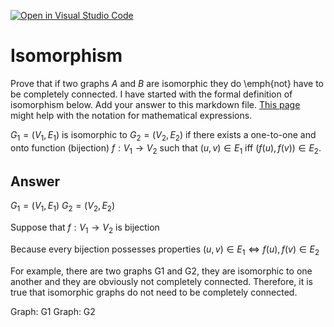[![Open in Visual Studio Code](https://classroom.github.com/assets/open-in-vscode-718a45dd9cf7e7f842a935f5ebbe5719a5e09af4491e668f4dbf3b35d5cca122.svg)](https://classroom.github.com/online_ide?assignment_repo_id=12413560&assignment_repo_type=AssignmentRepo)
# Isomorphism

Prove that if two graphs $A$ and $B$ are isomorphic they do \emph{not} have to
be completely connected. I have started with the formal definition of
isomorphism below. Add your answer to this markdown file. [This
page](https://docs.github.com/en/get-started/writing-on-github/working-with-advanced-formatting/writing-mathematical-expressions)
might help with the notation for mathematical expressions.

$G_1=(V_1 , E_1)$ is isomorphic to $G_2 = (V_2, E_2)$ if there exists a
one-to-one and onto function (bijection) $f: V_1 \rightarrow V_2$ such that $(u,v)
\in E_1$ iff $(f(u),f(v)) \in E_2$.



## Answer
$G_1=(V_1 , E_1)$
$G_2=(V_2 , E_2)$

Suppose that $f: V_1 \rightarrow V_2$ is bijection

Because every bijection possesses properties ${(u,v)} \in E_1 \iff {f(u),f(v)} \in E_2$ 

For example, there are two graphs G1 and G2, they are isomorphic to one another and they are obviously not completely connected.
Therefore, it is true that isomorphic graphs do not need to be completely connected.

Graph: G1        Graph: G2
